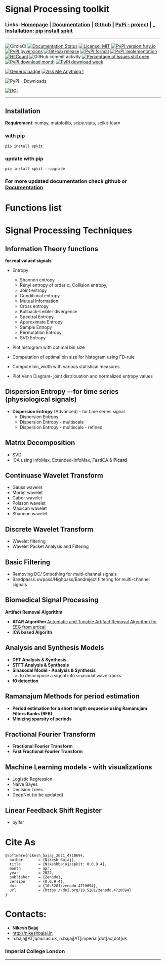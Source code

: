 # Signal Processing toolkit

### Links: **[Homepage](https://spkit.github.io)** | **[Documentation](https://spkit.readthedocs.io/)** | **[Github](https://github.com/Nikeshbajaj/spkit)**  |  **[PyPi - project](https://pypi.org/project/spkit/)** |     _ **Installation:** [pip install spkit](https://pypi.org/project/spkit/)
-----
![CircleCI](https://img.shields.io/circleci/build/github/Nikeshbajaj/spkit)
[![Documentation Status](https://readthedocs.org/projects/spkit/badge/?version=latest)](https://spkit.readthedocs.io/en/latest/?badge=latest)
[![License: MIT](https://img.shields.io/badge/License-MIT-yellow.svg)](https://opensource.org/licenses/MIT)
[![PyPI version fury.io](https://badge.fury.io/py/spkit.svg)](https://pypi.org/project/spkit/)
[![PyPI pyversions](https://img.shields.io/pypi/pyversions/spkit.svg)](https://pypi.python.org/pypi/spkit/)
[![GitHub release](https://img.shields.io/github/release/nikeshbajaj/spkit.svg)](https://GitHub.com/nikeshbajaj/spkit/releases/)
[![PyPI format](https://img.shields.io/pypi/format/spkit.svg)](https://pypi.python.org/pypi/spkit/)
[![PyPI implementation](https://img.shields.io/pypi/implementation/spkit.svg)](https://pypi.python.org/pypi/spkit/)
[![HitCount](http://hits.dwyl.io/nikeshbajaj/spkit.svg)](http://hits.dwyl.io/nikeshbajaj/spkit)
![GitHub commit activity](https://img.shields.io/github/commit-activity/y/nikeshbajaj/spkit?style=plastic)
[![Percentage of issues still open](http://isitmaintained.com/badge/open/nikeshbajaj/spkit.svg)](http://isitmaintained.com/project/nikeshbajaj/spkit "Percentage of issues still open")
[![PyPI download month](https://img.shields.io/pypi/dm/spkit.svg)](https://pypi.org/project/spkit/)
[![PyPI download week](https://img.shields.io/pypi/dw/spkit.svg)](https://pypi.org/project/spkit/)


[![Generic badge](https://img.shields.io/badge/pip%20install-spkit-blue.svg)](https://pypi.org/project/spkit/)
[![Ask Me Anything !](https://img.shields.io/badge/Ask%20me-anything-1abc9c.svg)](mailto:n.bajaj@qmul.ac.uk)

![PyPI - Downloads](https://img.shields.io/pypi/dm/spkit?style=social)

[![DOI](https://raw.githubusercontent.com/Nikeshbajaj/spkit/master/figures/zenodo.4710694.svg)](https://doi.org/10.5281/zenodo.4710694)

<!--[![DOI](https://zenodo.org/badge/DOI/10.5281/zenodo.4710694.svg)](https://doi.org/10.5281/zenodo.4710694)
<a href="https://doi.org/10.5281/zenodo.4710694"><img src="https://zenodo.org/badge/DOI/10.5281/zenodo.4710694.svg" alt="DOI"></a>
-->

-----

## Installation

**Requirement**:  numpy, matplotlib, scipy.stats, scikit-learn

### with pip

```
pip install spkit
```

### update with pip

```
pip install spkit --upgrade
```




### For more updated documentation check github or [Documentation](https://spkit.readthedocs.io/)

# Functions list
# Signal Processing Techniques
## **Information Theory functions**
 **for real valued signals**
 * Entropy
   * Shannon entropy
   * Rényi entropy of order α, Collision entropy,
   * Joint entropy
   * Conditional entropy
   * Mutual Information
   * Cross entropy
   * Kullback–Leibler divergence
   * Spectral Entropy
   * Approximate Entropy
   * Sample Entropy
   * Permutation Entropy
   * SVD Entropy

* Plot histogram with optimal bin size
* Computation of optimal bin size for histogram using FD-rule
* Compute bin_width with various statistical measures
* Plot Venn Diagram- joint distribuation and normalized entropy values

## **Dispersion Entropy** --**for time series (physiological signals)**
* **Dispersion Entropy** (Advanced) - for time series signal
  * Dispersion Entropy
  * Dispersion Entropy - multiscale
  * Dispersion Entropy - multiscale - refined


## **Matrix Decomposition**
* SVD
* ICA using InfoMax, Extended-InfoMax, FastICA & **Picard**

## **Continuase Wavelet Transform**
* Gauss wavelet
* Morlet wavelet
* Gabor wavelet
* Poisson wavelet
* Maxican wavelet
* Shannon wavelet

## **Discrete Wavelet Transform**
* Wavelet filtering
* Wavelet Packet Analysis and Filtering

## **Basic Filtering**
* Removing DC/ Smoothing for multi-channel signals
* Bandpass/Lowpass/Highpass/Bandreject filtering for multi-channel signals

## Biomedical Signal Processing
**Artifact Removal Algorithm**
* **ATAR Algorithm** [Automatic and Tunable Artifact Removal Algorithm for EEG from artical](https://www.sciencedirect.com/science/article/pii/S1746809419302058)
* **ICA based Algorith**

## Analysis and Synthesis Models
* **DFT Analysis & Synthesis**
* **STFT Analysis & Synthesis**
* **Sinasodal Model - Analysis & Synthesis**
  - to decompose a signal into sinasodal wave tracks
* **f0 detection**

## Ramanajum Methods for period estimation
* **Period estimation for a short length sequence using Ramanujam Filters Banks (RFB)**
* **Minizing sparsity of periods**

## Fractional Fourier Transform
* **Fractional Fourier Transform**
* **Fast Fractional Fourier Transform**



## Machine Learning models - with visualizations
* Logistic Regression
* Naive Bayes
* Decision Trees
* DeepNet (to be updated)

## **Linear Feedback Shift Register**
* pylfsr






# Cite As
```
@software{nikesh_bajaj_2021_4710694,
  author       = {Nikesh Bajaj},
  title        = {Nikeshbajaj/spkit: 0.0.9.4},
  month        = apr,
  year         = 2022,
  publisher    = {Zenodo},
  version      = {0.0.9.4},
  doi          = {10.5281/zenodo.4710694},
  url          = {https://doi.org/10.5281/zenodo.4710694}
}
```
# Contacts:

* **Nikesh Bajaj**
* http://nikeshbajaj.in
* n.bajaj[AT]qmul.ac.uk, n.bajaj[AT]imperial[dot]ac[dot]uk
### Imperial College London
______________________________________
